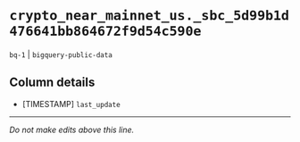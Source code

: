 # `crypto_near_mainnet_us._sbc_5d99b1d476641bb864672f9d54c590e`
`bq-1` | `bigquery-public-data`

## Column details
* [TIMESTAMP] `last_update`

-------------------------------------------------------------------------------
*Do not make edits above this line.*
